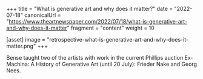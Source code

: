 +++
title = "What is generative art and why does it matter?"
date = "2022-07-18"
canonicalUrl = "https://www.theartnewspaper.com/2022/07/18/what-is-generative-art-and-why-does-it-matter"
fragment = "content"
weight = 10

[asset]
    image = "retrospective-what-is-generative-art-and-why-does-it-matter.png"
+++

Bense taught two of the artists with work in the current Phillips auction 
Ex-Machina: A History of Generative Art (until 20 July): Frieder Nake and 
Georg Nees.

